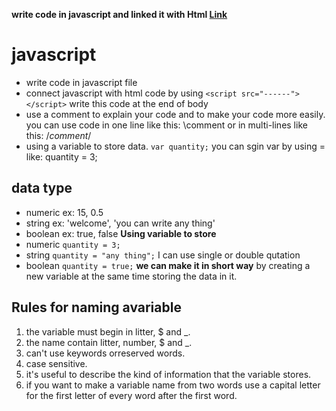 **write code in javascript and linked it with Html [Link](https://sondoshassan.github.io/practice-javascript/index)**
# javascript
- write code in javascript file
- connect javascript with html code by using `<script src="------"></script>` write this code at the end of body
- use a comment to explain your code and to make your code more easily.
you can use code in one line like this: \\comment
or in multi-lines like this: /*comment*/
- using a variable to store data.
`var quantity;`
you can sgin var by using = like: quantity = 3;
## data type
- numeric ex: 15, 0.5 
- string ex: 'welcome', 'you can write any thing' 
- boolean ex: true, false
**Using variable to store**
- numeric `quantity = 3;`
- string `quantity = "any thing";` I can use single or double qutation
- boolean `quantity = true;`
**we can make it in short way**
by creating a new variable at the same time storing the data in it.
## Rules for naming avariable
1. the variable must begin in litter, $ and _. 
2. the name contain litter, number, $ and _. 
3. can't use keywords orreserved words.
4. case sensitive.
5. it's useful to describe the kind of information that the variable stores.
6. if you want to make a variable name from two words use a capital letter for the first letter of every word after the first word.





